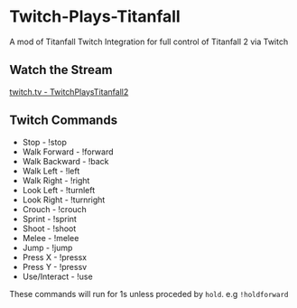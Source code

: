 # Twitch-Plays-Titanfall
A mod of Titanfall Twitch Integration for full control of Titanfall 2 via Twitch

## Watch the Stream
[twitch.tv - TwitchPlaysTitanfall2](https://www.twitch.tv/twitchplaystitanfall2)

## Twitch Commands
* Stop - !stop
* Walk Forward - !forward
* Walk Backward - !back
* Walk Left - !left
* Walk Right - !right
* Look Left - !turnleft
* Look Right - !turnright
* Crouch - !crouch
* Sprint - !sprint
* Shoot - !shoot
* Melee - !melee
* Jump - !jump
* Press X - !pressx
* Press Y - !pressv
* Use/Interact - !use

These commands will run for 1s unless proceded by `hold`. e.g `!holdforward`
